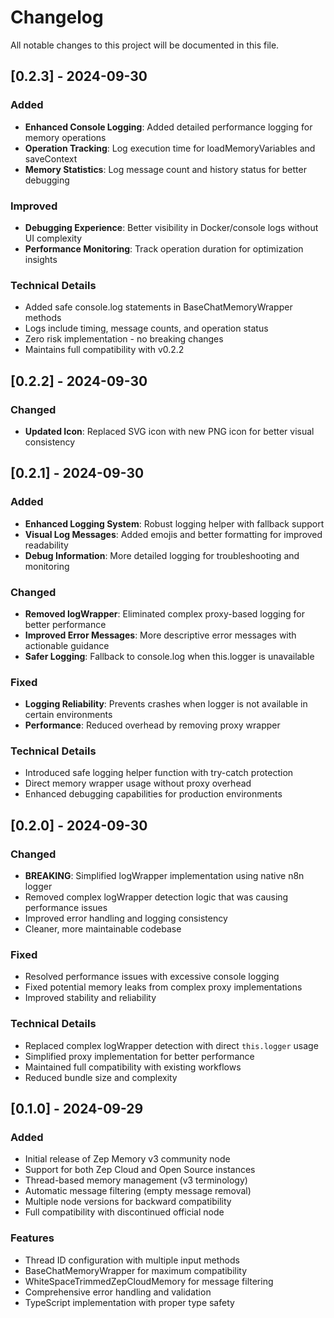 # Changelog

All notable changes to this project will be documented in this file.

## [0.2.3] - 2024-09-30

### Added
- **Enhanced Console Logging**: Added detailed performance logging for memory operations
- **Operation Tracking**: Log execution time for loadMemoryVariables and saveContext
- **Memory Statistics**: Log message count and history status for better debugging

### Improved
- **Debugging Experience**: Better visibility in Docker/console logs without UI complexity
- **Performance Monitoring**: Track operation duration for optimization insights

### Technical Details
- Added safe console.log statements in BaseChatMemoryWrapper methods
- Logs include timing, message counts, and operation status
- Zero risk implementation - no breaking changes
- Maintains full compatibility with v0.2.2

## [0.2.2] - 2024-09-30

### Changed
- **Updated Icon**: Replaced SVG icon with new PNG icon for better visual consistency

## [0.2.1] - 2024-09-30

### Added
- **Enhanced Logging System**: Robust logging helper with fallback support
- **Visual Log Messages**: Added emojis and better formatting for improved readability
- **Debug Information**: More detailed logging for troubleshooting and monitoring

### Changed
- **Removed logWrapper**: Eliminated complex proxy-based logging for better performance
- **Improved Error Messages**: More descriptive error messages with actionable guidance
- **Safer Logging**: Fallback to console.log when this.logger is unavailable

### Fixed
- **Logging Reliability**: Prevents crashes when logger is not available in certain environments
- **Performance**: Reduced overhead by removing proxy wrapper

### Technical Details
- Introduced safe logging helper function with try-catch protection
- Direct memory wrapper usage without proxy overhead
- Enhanced debugging capabilities for production environments

## [0.2.0] - 2024-09-30

### Changed
- **BREAKING**: Simplified logWrapper implementation using native n8n logger
- Removed complex logWrapper detection logic that was causing performance issues
- Improved error handling and logging consistency
- Cleaner, more maintainable codebase

### Fixed
- Resolved performance issues with excessive console logging
- Fixed potential memory leaks from complex proxy implementations
- Improved stability and reliability

### Technical Details
- Replaced complex logWrapper detection with direct `this.logger` usage
- Simplified proxy implementation for better performance
- Maintained full compatibility with existing workflows
- Reduced bundle size and complexity

## [0.1.0] - 2024-09-29

### Added
- Initial release of Zep Memory v3 community node
- Support for both Zep Cloud and Open Source instances
- Thread-based memory management (v3 terminology)
- Automatic message filtering (empty message removal)
- Multiple node versions for backward compatibility
- Full compatibility with discontinued official node

### Features
- Thread ID configuration with multiple input methods
- BaseChatMemoryWrapper for maximum compatibility
- WhiteSpaceTrimmedZepCloudMemory for message filtering
- Comprehensive error handling and validation
- TypeScript implementation with proper type safety